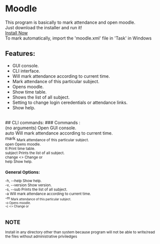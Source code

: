 # Moodle

This program is basically to mark attendance and open moodle.<br>
Just download the installer and run it! <br>
[Install Now](https://github.com/Mysterious-Owl/moodle/raw/main/Installer%20MoodleProgram.exe) <br>
To mark automatically, import the 'moodle.xml' file in 'Task' in Windows
<br>
## Features:
  - GUI console.
  - CLI interface.
  - Will mark attendance according to current time.
  - Mark attendance of this particular subject.
  - Opens moodle.
  - Show time table.
  - Shows the list of all subject.
  - Setting to change login ceredentials or attendance links.
  - Show help.

<br>
## CLI commands:
### Commands : <br>
  (no arguments)                Open GUI console.<br>
  auto                          Will mark attendance according to current time.<br>
  mark <sub>                    Mark attendance of this particular subject.<br>
  open                          Opens moodle.<br>
  tt                            Print time table.<br>
  subject                       Prints the list of all subject.<br>
  change <>                     Change <login> or <links><br>
  help                          Show help.<br>

### General Options:<br>
  -h, --help                    Show help.<br>
  -v, --version                 Show version.<br>
  -s, --sub                     Prints the list of all subject.<br>
  -a                            Will mark attendance according to current time.<br>
  -m <sub>                      Mark attendance of this particular subject.<br>
  -o                            Opens moodle.<br>
  -c <>                         Change <login> or <links><br>
<br>

## NOTE
Install in any directory other than system because program will not be able to write/read the files without administrative priviledges
